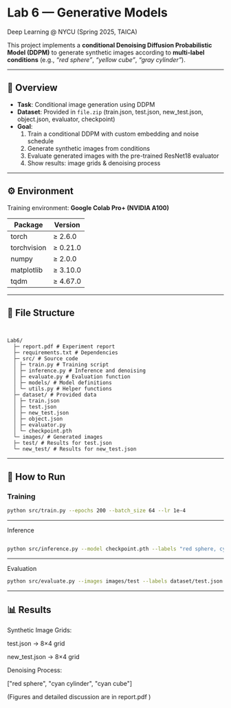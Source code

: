 # Lab 6 — Generative Models  
Deep Learning @ NYCU (Spring 2025, TAICA)

This project implements a **conditional Denoising Diffusion Probabilistic Model (DDPM)** to generate synthetic images according to **multi-label conditions** (e.g., *“red sphere”*, *“yellow cube”*, *“gray cylinder”*).

---

## 📌 Overview
- **Task**: Conditional image generation using DDPM  
- **Dataset**: Provided in `file.zip` (train.json, test.json, new_test.json, object.json, evaluator, checkpoint)  
- **Goal**:  
  1. Train a conditional DDPM with custom embedding and noise schedule  
  2. Generate synthetic images from conditions  
  3. Evaluate generated images with the pre-trained ResNet18 evaluator  
  4. Show results: image grids & denoising process  

---

## ⚙️ Environment
Training environment: **Google Colab Pro+ (NVIDIA A100)**  

| Package       | Version   |
|---------------|-----------|
| torch         | ≥ 2.6.0   |
| torchvision   | ≥ 0.21.0  |
| numpy         | ≥ 2.0.0   |
| matplotlib    | ≥ 3.10.0  |
| tqdm          | ≥ 4.67.0  |

---

## 📂 File Structure

```


Lab6/
  ├─ report.pdf # Experiment report
  ├─ requirements.txt # Dependencies
  ├─ src/ # Source code
  │ ├─ train.py # Training script
  │ ├─ inference.py # Inference and denoising
  │ ├─ evaluate.py # Evaluation function
  │ ├─ models/ # Model definitions
  │ └─ utils.py # Helper functions
  ├─ dataset/ # Provided data
  │ ├─ train.json
  │ ├─ test.json
  │ ├─ new_test.json
  │ ├─ object.json
  │ ├─ evaluator.py
  │ └─ checkpoint.pth
  └─ images/ # Generated images
  ├─ test/ # Results for test.json
  └─ new_test/ # Results for new_test.json
```

---



## 🚀 How to Run

### Training
```bash
python src/train.py --epochs 200 --batch_size 64 --lr 1e-4
```

---

Inference
```bash

python src/inference.py --model checkpoint.pth --labels "red sphere, cyan cylinder, cyan cube"
```

---

Evaluation
```bash
python src/evaluate.py --images images/test --labels dataset/test.json
```

---

## 📊 Results

Synthetic Image Grids:

test.json → 8×4 grid

new_test.json → 8×4 grid

Denoising Process:

["red sphere", "cyan cylinder", "cyan cube"]

(Figures and detailed discussion are in report.pdf
)
